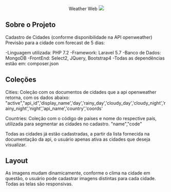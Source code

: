 
<center>
    Weather Web
    <img src="https://ibb.co/QXbV2xw">
</center>


## Sobre o Projeto

Cadastro de Cidades (conforme disponibilidade na API openweather)
Previsão para a cidade com forecast de 5 dias:


-Linguagem utilizada: PHP 7.2
-Framework: Laravel 5.7
-Banco de Dados: MongoDB
-FrontEnd: Select2, JQuery, Bootstrap4
-Todas as dependências estão em: composer.json


## Coleções

Cities: Coleção com os documentos de cidades que a api openweather retorna,
com os dados abaixo:
"active","api_id",'display_name','day','rainy_day','cloudy_day','cloudy_night','rainy_night','night','api_name','country','coords'

Countries: Coleção com o código de países e nome do respective país, utilizada para segmentar as cidades no cadastro.
"name","code"

Todas as cidades já estão cadastradas, a partir da lista fornecida na documentação da api, o usuário apenas ativa as cidades que deseja visualizar.


## Layout

As imagens mudam dinamicamente, conforme o clima na cidade em questão, o usuário pode cadastrar imagens distintas para cada cidade.
Todas as telas são responsivas.


